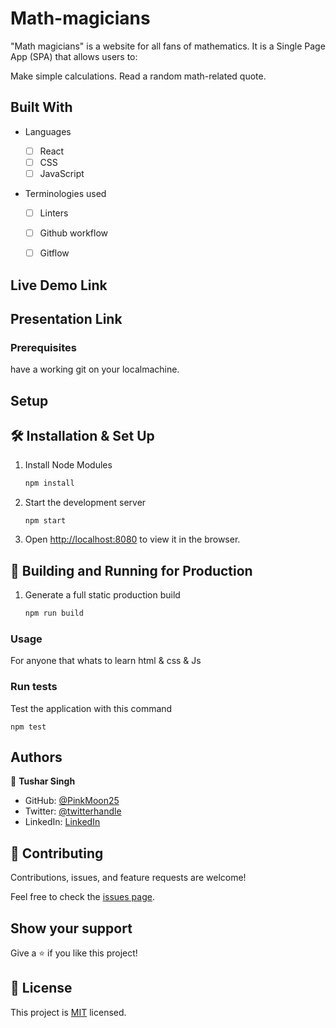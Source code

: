 # Math-magicians

"Math magicians" is a website for all fans of mathematics. It is a Single Page App (SPA) that allows users to:

Make simple calculations.
Read a random math-related quote.

## Built With

- Languages

  - [ ] React
  - [ ] CSS
  - [ ] JavaScript

- Terminologies used
  - [ ] Linters
  - [ ] Github workflow
  - [ ] Gitflow

 
## Live Demo Link

## Presentation Link

### Prerequisites

have a working git on your localmachine.

## Setup


## 🛠 Installation & Set Up

1. Install Node Modules

   ```sh
   npm install
   ```

2. Start the development server

   ```
   npm start
   ```

3. Open [http://localhost:8080](http://localhost:8080) to view it in the browser.

## 🚀 Building and Running for Production

1. Generate a full static production build

   ```sh
   npm run build
   ```
### Usage
For anyone that whats to learn html & css & Js

### Run tests

Test the application with this command

```
npm test
```

## Authors

👤 **Tushar Singh**

- GitHub: [@PinkMoon25](https://github.com/PinkMoon25/)
- Twitter: [@twitterhandle](https://twitter.com/TusharS90674484)
- LinkedIn: [LinkedIn](https://www.linkedin.com/in/tushar-singh-6b063a14b/)
 
## 🤝 Contributing

Contributions, issues, and feature requests are welcome!

Feel free to check the [issues page](https://github.com/PinkMoon25/ShowBizz/issues/).

## Show your support

Give a ⭐️ if you like this project!

## 📝 License

This project is [MIT](./LICENSE) licensed.